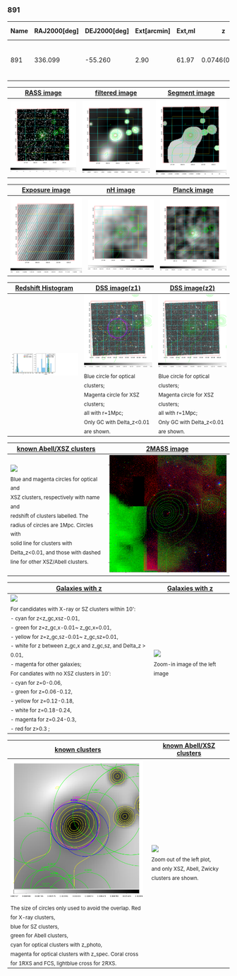 <div STYLE="page-break-after: always;"></div>

### 891

|Name|RAJ2000[deg]|DEJ2000[deg] |Ext[arcmin]| Ext,ml | z | z_src| C|GC(XSZ,Delta_z<0.01)| GC(OPT,Delta_z<0.01)|GC| R_sig[arcmin] | R500[arcmin] | R500[Mpc]| CRsig[c/s] | CR500[c/s] |L500[1E44 erg/s]|F500[1E-12 erg/s/cm^2]| M500[1E14 Msun]|Tx[keV]|Cnt_sig|Beta|Rc[arcmin]|Comment|Alias|
|---|---|---|---|---|---|------|---|--------|---------|----------|---|---|---|---|---|---|---|---|---|---|---|---|---|---|
|891| 336.099| -55.260| 2.90| 61.97| 0.0746(0.005)| z1, z_xsz| B| MCXC, PSZ2, Tar, XB| N| MCXC, N, PSZ2, Tar, W, XB| 13.188| 10.048| 0.854| 0.294(0.042)| 0.282(0.041)| 0.747(0.071)| 5.483(0.518)| 1.90(0.09)| 3.26(0.10)| 103.9| 0.637(-0.092+0.162)| 3.504(-1.032+1.482)| -| k363|

|[RASS image](../image/891/891_img.pdf)|[filtered image](../image/891/891_fil.pdf)|[Segment image](../image/891/891_seg.pdf)|
|-------------------|--------------------|-------------------|
| <img src="../image/891/891_img.png" width="300">  | <img src="../image/891/891_fil.png" width="300">   | <img src="../image/891/891_seg.png" width="300">  |

|[Exposure image](../image/891/891_mex.pdf)| [nH image](../image/891/891_nh.pdf)| [Planck image](../image/891/891_p.pdf)|
|-------------------|--------------------|-------------------|
|<img src="../image/891/891_mex.png" width="300">   | <img src="../image/891/891_nh.png" width="300">    | <img src="../image/891/891_p.png" width="300"> |

|[Redshift Histogram](../image/891/891_zg.pdf) | [DSS image(z1)](../image/891/891_dss_z1.pdf)      |  [DSS image(z2)](../image/891/891_dss_z2.pdf)    |
|-------------------|--------------------|-------------------|
|<img src="../image/891/891_zg.png" width="300"> |<img src="../image/891/891_dss_z1.png" width="300"> <sub><br>Blue circle for optical clusters; <br>Magenta circle for XSZ clusters; <br>all with r=1Mpc; <br>Only GC with Delta_z<0.01 are shown. </sub>| <img src="../image/891/891_dss_z2.png" width="300"><sub><br>Blue circle for optical clusters; <br>Magenta circle for XSZ clusters; <br>all with r=1Mpc; <br>Only GC with Delta_z<0.01 are shown. </sub> |

|[known Abell/XSZ clusters](../image/891/891_m.pdf) | [2MASS image](../image/891/891_2mass.pdf)      |
|-------------------|-------------------|
|<img src=../image/891/891_m.png width="300"> <br><sub>Blue and magenta circles for optical and <br>XSZ clusters, respectively with name and <br>redshift of clusters labelled. The <br>radius of circles are 1Mpc. Circles with <br>solid line for clusters with <br>Delta_z<0.01, and those with dashed <br>line for other XSZ/Abell clusters.        </sub>|<img src="../image/891/891_2mass.png" width="300">  |

|[Galaxies with z](../image/891/891_opt_ned.pdf) |[Galaxies with z](../image/891/891_opt_ned_zoom.pdf) |
|-------------------|-------------------|
| <img src=../image/891/891_opt_ned.png width="300"> <br><sub> For candidates with X-ray or SZ clusters within 10': <br> - cyan for z<z_gc,xsz-0.01, <br> - green for z=z_gc,x-0.01~ z_gc,x+0.01, <br> - yellow for z=z_gc,sz-0.01~ z_gc,sz+0.01, <br> - white for z between z_gc,x and z_gc,sz, and Delta_z > 0.01, <br> - magenta for other galaxies; <br>For candiates with no XSZ clusters in 10': <br> - cyan for z=0-0.06, <br> - green for z=0.06-0.12, <br> - yellow for z=0.12-0.18, <br> - white for z=0.18-0.24, <br> - magenta for z=0.24-0.3, <br> - red for z>0.3 ;  </sub>|<img src=../image/891/891_opt_ned_zoom.png width="300">  <br><sub> Zoom-in image of the left image</sub>|

|[known clusters](../image/891/891_gc.pdf) |[known Abell/XSZ clusters](../image/891/891_gc_large.pdf) |
|-------------------|-------------------|
| <img src=../image/891/891_gc.png width="300"> <br><sub> The size of circles only used to avoid the overlap. Red for X-ray clusters, <br> blue for SZ clusters, <br> green for Abell clusters, <br> cyan for optical clusters with z_photo, <br> magenta for optical clusters with z_spec. Coral cross for 1RXS and FCS, lightblue cross for 2RXS. </sub>|<img src=../image/891/891_gc_large.png width="300"> <br><sub> Zoom out of the left plot, <br> and only XSZ, Abell, Zwicky clusters are shown. </sub> |



